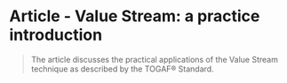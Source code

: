 # Article - Value Stream: a practice introduction

> The article discusses the practical applications of the Value Stream technique as described by the TOGAF® Standard.
